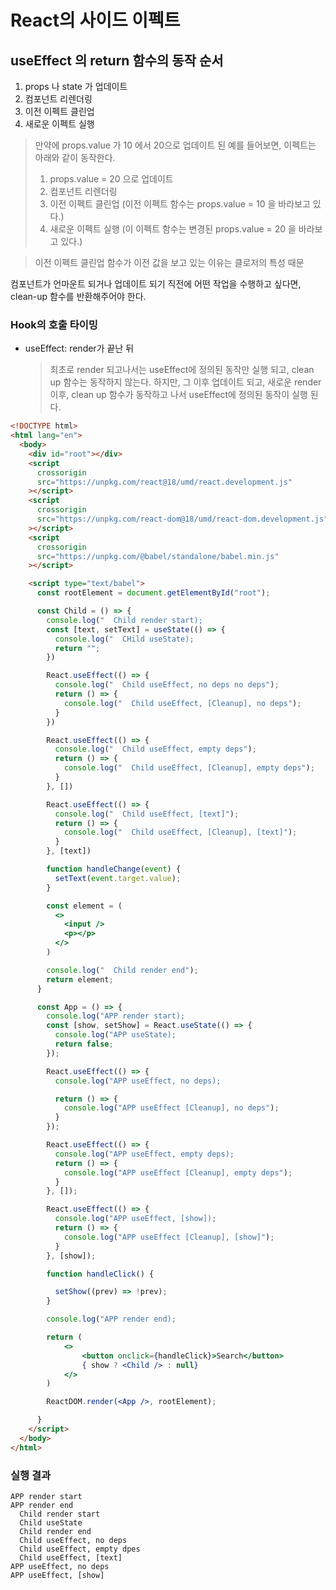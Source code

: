 # React의 사이드 이펙트

## useEffect 의 return 함수의 동작 순서

1. props 나 state 가 업데이트
2. 컴포넌트 리렌더링
3. 이전 이펙트 클린업
4. 새로운 이펙트 실행

> 만약에 props.value 가 10 에서 20으로 업데이트 된 예를 들어보면, 이펙트는 아래와 같이 동작한다.
>
> 1. props.value = 20 으로 업데이트
> 2. 컴포넌트 리렌더링
> 3. 이전 이펙트 클린업 (이전 이펙트 함수는 props.value = 10 을 바라보고 있다.)
> 4. 새로운 이펙트 실행 (이 이펙트 함수는 변경된 props.value = 20 을 바라보고 있다.)

> 이전 이펙트 클린업 함수가 이전 값을 보고 있는 이유는 클로저의 특성 때문

컴포넌트가 언마운트 되거나 업데이트 되기 직전에 어떤 작업을 수행하고 싶다면, clean-up 함수를 반환해주어야 한다.

### Hook의 호출 타이밍

- useEffect: render가 끝난 뒤
  > 최초로 render 되고나서는 useEffect에 정의된 동작만 실행 되고, clean up 함수는 동작하지 않는다. 하지만, 그 이후 업데이트 되고, 새로운 render 이후, clean up 함수가 동작하고 나서 useEffect에 정의된 동작이 실행 된다.

```html
<!DOCTYPE html>
<html lang="en">
  <body>
    <div id="root"></div>
    <script
      crossorigin
      src="https://unpkg.com/react@18/umd/react.development.js"
    ></script>
    <script
      crossorigin
      src="https://unpkg.com/react-dom@18/umd/react-dom.development.js"
    ></script>
    <script
      crossorigin
      src="https://unpkg.com/@babel/standalone/babel.min.js"
    ></script>

    <script type="text/babel">
      const rootElement = document.getElementById("root");

      const Child = () => {
        console.log("  Child render start);
        const [text, setText] = useState(() => {
          console.log("  CHild useState);
          return "";
        })

        React.useEffect(() => {
          console.log("  Child useEffect, no deps no deps");
          return () => {
            console.log("  Child useEffect, [Cleanup], no deps");
          }
        })

        React.useEffect(() => {
          console.log("  Child useEffect, empty deps");
          return () => {
            console.log("  Child useEffect, [Cleanup], empty deps");
          }
        }, [])

        React.useEffect(() => {
          console.log("  Child useEffect, [text]");
          return () => {
            console.log("  Child useEffect, [Cleanup], [text]");
          }
        }, [text])

        function handleChange(event) {
          setText(event.target.value);
        }

        const element = (
          <>
            <input />
            <p></p>
          </>
        )

        console.log("  Child render end");
        return element;
      }

      const App = () => {
        console.log("APP render start);
        const [show, setShow] = React.useState(() => {
          console.log("APP useState);
          return false;
        });

        React.useEffect(() => {
          console.log("APP useEffect, no deps);

          return () => {
            console.log("APP useEffect [Cleanup], no deps");
          }
        });

        React.useEffect(() => {
          console.log("APP useEffect, empty deps);
          return () => {
            console.log("APP useEffect [Cleanup], empty deps");
          }
        }, []);

        React.useEffect(() => {
          console.log("APP useEffect, [show]);
          return () => {
            console.log("APP useEffect [Cleanup], [show]");
          }
        }, [show]);

        function handleClick() {

          setShow((prev) => !prev);
        }

        console.log("APP render end);

        return (
            <>
                <button onclick={handleClick}>Search</button>
                { show ? <Child /> : null}
            </>
        )

        ReactDOM.render(<App />, rootElement);

      }
    </script>
  </body>
</html>
```

### 실행 결과

```
APP render start
APP render end
  Child render start
  Child useState
  Child render end
  Child useEffect, no deps
  Child useEffect, empty dpes
  Child useEffect, [text]
APP useEffect, no deps
APP useEffect, [show]
```
